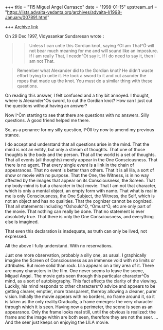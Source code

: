 +++
title = "115 Miguel Angel Carrasco"
date = "1998-01-15"
upstream_url = "https://lists.advaita-vedanta.org/archives/advaita-l/1998-January/007891.html"

+++
[Archive link](https://lists.advaita-vedanta.org/archives/advaita-l/1998-January/007891.html)

On 29 Dec 1997, Vidyasankar Sundaresan wrote :

>> Unless I can untie this Gordian knot, saying ^ÓI am That^Ô will not bear
>> much meaning for me and will sound like an imposture.
>> If I am really That, I needn^Òt say it.
>> If I do need to say it, then I am not That.

>Remember what Alexander did to the Gordian knot? He didn't waste effort
>trying to untie it. He took a sword to it and cut asunder the ropes that
>made up the knot. You must do a similar thing with these questions.

On reading this answer, I felt confused and a tiny bit annoyed. I thought,
where is Alexander^Òs sword, to cut the Gordian knot? How can I just cut the
questions without having an answer?

Now I^Òm starting to see that there are questions with no answers. Silly
questions.  A good friend helped me there.

So, as a penance for my silly question, I^Òll try now to amend my previous
stance.

I do accept and understand that all questions arise in the mind.
That the mind is not an entity, but only a stream of thoughts.
That one of those thoughts is the body and the person.
That all the world is a set of thoughts.
That all events (all thoughts) merely appear in the One Consciousness.
That there is no agent.
That every single event is a link in the chain of appearances.
That no event is better than others.
That it is all lila, a sort of show or movie with no purpose.
That the One, the Witness, is in no way affected by the images that appear
on its Consciousness, the Screen.
That my body-mind is but a character in that movie.
That I am not that character, which is only a mental object, an empty form
with name.
That what is real in me is only Consciousness, the One Subject,
the Witness, the Self, which is not an object and has no qualities.
That the cognizer cannot be cognized.
That all statements including ^Óshould^Ô, ^Ómust^Ô, etc are only part of the
movie.
That nothing can really be done.
That no statement is ever absolutely true.
That there is only the One Consciousness, and everything else is imagined.

That even this declaration is inadequate, as truth can only be lived, not
expressed.

All the above I fully understand. With no reservations.

Just one more observation, probably a silly one, as usual. I graphically
imagine the Screen of Consciousness as an immense void with no limits or
attributes. But more solid than rock. Lila appears on a tiny area of it.
There are many characters in the film. One never seems to leave the scene,
Miguel Angel. The movie gets seen through this particular character^Òs mind,
as a sort of autobiography. This fact affects the clarity of the viewing.
Luckily, his mind responds to other characters^Ò advice and appears
to be getting clearer, emptier, more transparent, thereby allowing a
cleaner, purer vision. Initially the movie appears with no borders, no
frame around it, so it is taken as the only reality.Gradually, a frame
emerges: the very character through which it is seen. Having now a
perimeter, the scene is seen as an appearance. Only the frame looks real
still, until the obvious is realized: the frame and the image within are
both seen, therefore they are not the seer.
... And the seer just keeps on enjoying the LILA movie.

